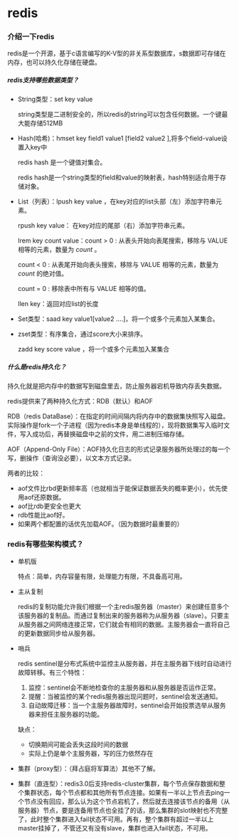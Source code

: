 # redis

### 介绍一下redis

redis是一个开源，基于c语言编写的K-V型的非关系型数据库，s数据即可存储在内存，也可以持久化存储在硬盘。

##### redis支持哪些数据类型？

- String类型：set key value

  string类型是二进制安全的，所以redis的string可以包含任何数据。一个键最大能存储512MB

- Hash(哈希)：hmset key field1 value1 [field2 value2 ],将多个field-value设置入key中 

  redis hash 是一个键值对集合。

  redis hash是一个string类型的field和value的映射表，hash特别适合用于存储对象。

- List（列表）：lpush key value ，在key对应的list头部（左）添加字符串元素。

  rpush key value： 在key对应的尾部（右）添加字符串元素。

  lrem key count value：count > 0 : 从表头开始向表尾搜索，移除与 VALUE 相等的元素，数量为 *count* 。

  count < 0 : 从表尾开始向表头搜索，移除与 VALUE 相等的元素，数量为 *count* 的绝对值。

  count = 0 : 移除表中所有与 VALUE 相等的值。

  llen key：返回对应list的长度

- Set类型：saad key value1[value2 ....]，将一个或多个元素加入某集合。

- zset类型：有序集合，通过score大小来排序。

  zadd key score value ，将一个或多个元素加入某集合

##### 什么是redis持久化？

持久化就是把内存中的数据写到磁盘里去，防止服务器宕机导致内存丢失数据。

redis提供来了两种持久化方式：RDB（默认）和AOF

RDB（redis DataBase）：在指定的时间间隔内将内存中的数据集快照写入磁盘。实际操作是fork一个子进程（因为redis本身是单线程的），现将数据集写入临时文件，写入成功后，再替换磁盘中之前的文件，用二进制压缩存储。

AOF（Append-Only File）：AOF持久化日志的形式记录服务器所处理过的每一个写，删操作（查询没必要），以文本方式记录。

两者的比较：

- aof文件比rbd更新频率高（也就相当于能保证数据丢失的概率更小），优先使用aof还原数据。
- aof比rdb更安全也更大
- rdb性能比aof好。
- 如果两个都配置的话优先加载AOF。（因为数据时最重要的）

### redis有哪些架构模式？

- 单机版

  特点：简单，内存容量有限，处理能力有限，不具备高可用。

- 主从复制

  redis的复制功能允许我们根据一个主redis服务器（master）来创建任意多个该服务器的复制品。而通过复制出来的服务器称为从服务器（slave）。只要主从服务器之间网络连接正常，它们就会有相同的数据。主服务器会一直将自己的更新数据同步给从服务器。

- 哨兵

  redis sentinel是分布式系统中监控主从服务器，并在主服务器下线时自动进行故障转移。有三个特性：

  1. 监控：sentinel会不断地检查你的主服务器和从服务器是否运作正常。
  2. 提醒：当被监控的某个redis服务器出现问题时，sentinel会发送通知。
  3. 自动故障迁移：当一个主服务器故障时，sentinel会开始投票选举从服务器来担任主服务器的功能。

  缺点：

  - 切换期间可能会丢失这段时间的数据
  - 实际上仍是单个主服务器，写的压力依然存在

- 集群（proxy型）：（拜占庭将军算法）其他不了解。

- 集群（直连型）：redis3.0后支持redis-cluster集群，每个节点保存数据和整个集群状态，每个节点都和其他所有节点连接。如果有一半以上节点去ping一个节点没有回应，那么认为这个节点宕机了，然后就去连接该节点的备用（从服务器）节点，要是连备用节点也全挂了的话，那么集群的slot映射也不完整了，此时整个集群进入fail状态不可用。再有，整个集群有超过一半以上master挂掉了，不管还又有没有slave，集群也进入fail状态，不可用。

  

  